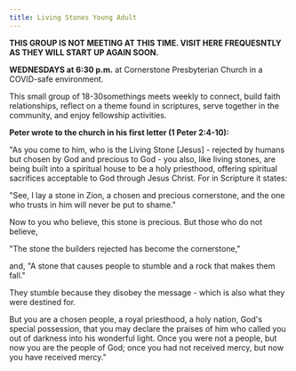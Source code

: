 ```yaml
---
title: Living Stones Young Adult
---
```

**THIS GROUP IS NOT MEETING AT THIS TIME. VISIT HERE FREQUESNTLY AS THEY WILL START UP AGAIN SOON.**



**WEDNESDAYS at 6:30 p.m.** at Cornerstone Presbyterian Church in a COVID-safe environment.

This small group of 18-30somethings meets weekly to connect, build faith relationships, reflect on a theme found in scriptures, serve together in the community, and enjoy fellowship activities.

**Peter wrote to the church in his first letter (1 Peter 2:4-10):**

"As you come to him, who is the Living Stone \[Jesus] - rejected by humans but chosen by God and precious to God - you also, like living stones, are being built into a spiritual house to be a holy priesthood, offering spiritual sacrifices acceptable to God through Jesus Christ. For in Scripture it states:

"See, I lay a stone in Zion, a chosen and precious cornerstone, and the one who trusts in him will never be put to shame." 

Now to you who believe, this stone is precious. But those who do not believe, 

"The stone the builders rejected has become the cornerstone,"

and, "A stone that causes people to stumble and a rock that makes them fall."

They stumble because they disobey the message - which is also what they were destined for.

But you are a chosen people, a royal priesthood, a holy nation, God's special possession, that you may declare the praises of him who called you out of darkness into his wonderful light. Once you were not a people, but now you are the people of God; once you had not received mercy, but now you have received mercy."